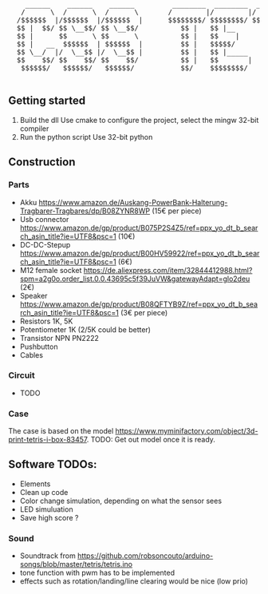 <pre>    ______    ______    ______         ________  ________  ________  _______   ______   ______  
   /      \  /      \  /      \       /        |/        |/        |/       \ /      | /      \ 
  /$$$$$$  |/$$$$$$  |/$$$$$$  |      $$$$$$$$/ $$$$$$$$/ $$$$$$$$/ $$$$$$$  |$$$$$$/ /$$$$$$  |
  $$ |  $$/ $$ \__$$/ $$ \__$$/          $$ |   $$ |__       $$ |   $$ |__$$ |  $$ |  $$ \__$$/ 
  $$ |      $$      \ $$      \          $$ |   $$    |      $$ |   $$    $$<   $$ |  $$      \ 
  $$ |   __  $$$$$$  | $$$$$$  |         $$ |   $$$$$/       $$ |   $$$$$$$  |  $$ |   $$$$$$  |
  $$ \__/  |/  \__$$ |/  \__$$ |         $$ |   $$ |_____    $$ |   $$ |  $$ | _$$ |_ /  \__$$ |
  $$    $$/ $$    $$/ $$    $$/          $$ |   $$       |   $$ |   $$ |  $$ |/ $$   |$$    $$/ 
   $$$$$$/   $$$$$$/   $$$$$$/           $$/    $$$$$$$$/    $$/    $$/   $$/ $$$$$$/  $$$$$$/  
 </pre>
## Getting started
1. Build the dll
Use cmake to configure the project, select the mingw 32-bit compiler
2. Run the python script
Use 32-bit python

## Construction
### Parts
- Akku https://www.amazon.de/Auskang-PowerBank-Halterung-Tragbarer-Tragbares/dp/B08ZYNR8WP (15€ per piece)
- Usb connector https://www.amazon.de/gp/product/B075P2S4Z5/ref=ppx_yo_dt_b_search_asin_title?ie=UTF8&psc=1 (10€)
- DC-DC-Stepup https://www.amazon.de/gp/product/B00HV59922/ref=ppx_yo_dt_b_search_asin_title?ie=UTF8&psc=1 (6€)
- M12 female socket https://de.aliexpress.com/item/32844412988.html?spm=a2g0o.order_list.0.0.43695c5f39JuVW&gatewayAdapt=glo2deu (2€)
- Speaker https://www.amazon.de/gp/product/B08QFTYB9Z/ref=ppx_yo_dt_b_search_asin_title?ie=UTF8&psc=1 (3€ per piece)
- Resistors 1K, 5K
- Potentiometer 1K (2/5K could be better)
- Transistor NPN PN2222
- Pushbutton
- Cables

### Circuit
- TODO 

### Case
The case is based on the model https://www.myminifactory.com/object/3d-print-tetris-i-box-83457. TODO: Get out model once it is ready.

## Software TODOs:
- Elements
- Clean up code
- Color change simulation, depending on what the sensor sees
- LED simuluation
- Save high score ?

### Sound 
- Soundtrack from https://github.com/robsoncouto/arduino-songs/blob/master/tetris/tetris.ino
- tone function with pwm has to be implemented
- effects such as rotation/landing/line clearing would be nice (low prio)
